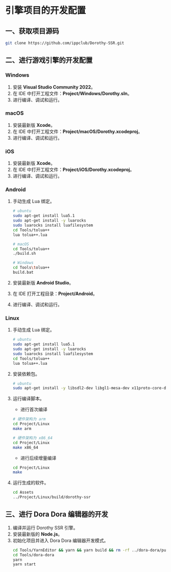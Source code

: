 # 引擎项目的开发配置

## 一、获取项目源码

```sh
git clone https://github.com/ippclub/Dorothy-SSR.git
```

## 二、进行游戏引擎的开发配置

### Windows

1. 安装 **Visual Studio Community 2022**。
2. 在 IDE 中打开工程文件：**Project/Windows/Dorothy.sln**。
3. 进行编译、调试和运行。

### macOS

1. 安装最新版 **Xcode**。
2. 在 IDE 中打开工程文件：**Project/macOS/Dorothy.xcodeproj**。
3. 进行编译、调试和运行。

### iOS

1. 安装最新版 **Xcode**。
2. 在 IDE 中打开工程文件：**Project/iOS/Dorothy.xcodeproj**。
3. 进行编译、调试和运行。

### Android

1. 手动生成 Lua 绑定。
   ```sh
   # ubuntu
   sudo apt-get install lua5.1
   sudo apt-get install -y luarocks
   sudo luarocks install luafilesystem
   cd Tools/tolua++
   lua tolua++.lua
   
   # macOS
   cd Tools/tolua++
   ./build.sh
   
   # Windows
   cd Tools\tolua++
   build.bat
   ```



2. 安装最新版 **Android Studio**。
3. 在 IDE 打开工程目录：**Project/Android**。
4. 进行编译、调试和运行。

### Linux

1. 手动生成 Lua 绑定。
   ```sh
   # ubuntu
   sudo apt-get install lua5.1
   sudo apt-get install -y luarocks
   sudo luarocks install luafilesystem
   cd Tools/tolua++
   lua tolua++.lua
   ```
2. 安装依赖包。
   ```sh
   # ubuntu
   sudo apt-get install -y libsdl2-dev libgl1-mesa-dev x11proto-core-dev libx11-dev
   ```
3. 运行编译脚本。
   * 进行首次编译
   ```sh
   # 硬件架构为 arm
   cd Project/Linux
   make arm
   
   # 硬件架构为 x86_64
   cd Project/Linux
   make x86_64
   ```

   * 进行后续增量编译
   ```sh
   cd Project/Linux
   make
   ```
4. 运行生成的软件。
   ```sh
   cd Assets
   ../Project/Linux/build/dorothy-ssr
   ```


## 三、进行 Dora Dora 编辑器的开发

1. 编译并运行 Dorothy SSR 引擎。
2. 安装最新版的 **Node.js**。
3. 初始化项目并进入 Dora Dora 编辑器开发模式。
   ```sh
   cd Tools/YarnEditor && yarn && yarn build && rm -rf ../dora-dora/public/yarn-editor && mv dist ../dora-dora/public/yarn-editor && cd ../..
   cd Tools/dora-dora
   yarn
   yarn start
   ```
